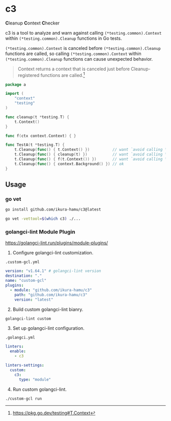 # c3

**C**leanup **C**ontext **C**hecker

c3 is a tool to analyze and warn against calling `(*testing.common).Context` within `(*testing.common).Cleanup` functions in Go tests.

`(*testing.common).Context` is canceled before `(*testing.common).Cleanup` functions are called, so calling `(*testing.common).Context` within `(*testing.common).Cleanup` functions can cause unexpected behavior.

> Context returns a context that is canceled just before Cleanup-registered functions are called.[^1]

[^1]: https://pkg.go.dev/testing#T.Context

```go
package a

import (
	"context"
	"testing"
)

func cleanup(t *testing.T) {
	t.Context()
}

func f(ctx context.Context) { }

func TestA(t *testing.T) {
	t.Cleanup(func() { t.Context() })          // want `avoid calling \(\*testing\.common\)\.Context inside Cleanup`
	t.Cleanup(func() { cleanup(t) })           // want `avoid calling \(\*testing\.common\)\.Context inside Cleanup`
	t.Cleanup(func() { f(t.Context()) })       // want `avoid calling \(\*testing\.common\)\.Context inside Cleanup`
	t.Cleanup(func() { context.Background() }) // ok
}
```

## Usage

### go vet

```bash
go install github.com/ikura-hamu/c3@latest
```

```bash
go vet -vettool=$(which c3) ./...
```

### golangci-lint Module Plugin

https://golangci-lint.run/plugins/module-plugins/

1. Configure golangci-lint customization.

`.custom-gcl.yml`

```yaml
version: "v1.64.1" # golangci-lint version
destination: "."
name: "custom-gcl"
plugins:
  - module: "github.com/ikura-hamu/c3"
    path: "github.com/ikura-hamu/c3"
    version: "latest"
```

2. Build custom golangci-lint bianry.

```bash
golangci-lint custom
```

3. Set up golangci-lint configuration.

`.golangci.yml`

```yml
linters:
  enable:
    - c3

linters-settings:
  custom:
    c3:
      type: "module"
```

4. Run custom golangci-lint.

```bash
./custom-gcl run
```
